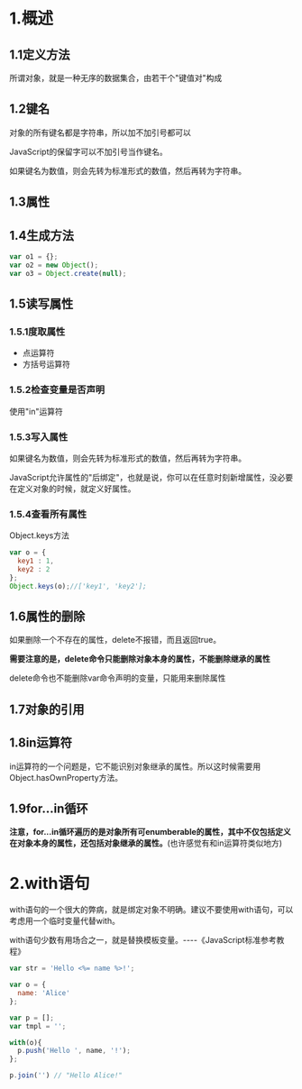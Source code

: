 # 1.概述
## 1.1定义方法
所谓对象，就是一种无序的数据集合，由若干个"键值对"构成

## 1.2键名
对象的所有键名都是字符串，所以加不加引号都可以

JavaScript的保留字可以不加引号当作键名。

如果键名为数值，则会先转为标准形式的数值，然后再转为字符串。

## 1.3属性
## 1.4生成方法

```JavaScript
var o1 = {};
var o2 = new Object();
var o3 = Object.create(null);
```

## 1.5读写属性
### 1.5.1度取属性
- 点运算符
- 方括号运算符

### 1.5.2检查变量是否声明
使用"in"运算符

### 1.5.3写入属性
如果键名为数值，则会先转为标准形式的数值，然后再转为字符串。

JavaScript允许属性的"后绑定"，也就是说，你可以在任意时刻新增属性，没必要在定义对象的时候，就定义好属性。

### 1.5.4查看所有属性
Object.keys方法

```javascript
var o = {
  key1 : 1,
  key2 : 2
};
Object.keys(o);//['key1', 'key2'];
```

## 1.6属性的删除
如果删除一个不存在的属性，delete不报错，而且返回true。

**需要注意的是，delete命令只能删除对象本身的属性，不能删除继承的属性**

delete命令也不能删除var命令声明的变量，只能用来删除属性

## 1.7对象的引用
## 1.8in运算符
in运算符的一个问题是，它不能识别对象继承的属性。所以这时候需要用Object.hasOwnProperty方法。

## 1.9for...in循环
**注意，for...in循环遍历的是对象所有可enumberable的属性，其中不仅包括定义在对象本身的属性，还包括对象继承的属性。**(也许感觉有和in运算符类似地方)

# 2.with语句
with语句的一个很大的弊病，就是绑定对象不明确。建议不要使用with语句，可以考虑用一个临时变量代替with。

with语句少数有用场合之一，就是替换模板变量。----《JavaScript标准参考教程》

```javascript
var str = 'Hello <%= name %>!';

var o = {
  name: 'Alice'
};

var p = [];
var tmpl = '';

with(o){
  p.push('Hello ', name, '!');
};

p.join('') // "Hello Alice!"
```
